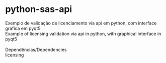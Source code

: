 # python-sas-api<br />
Exemplo de validação de licenciamento via api em python, com interface grafica em pyqt5<br />
Example of licensing validation via api in python, with graphical interface in pyqt5<br />
<br />
Dependências/Dependencies<br />
licensing<br />

